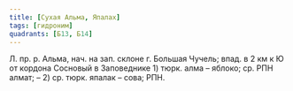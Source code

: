 ```yaml
---
title: [Сухая Альма, Япалах]
tags: [гидроним]
quadrants: [Б13, Б14]
---
```


Л. пр. р. Альма, нач. на зап. склоне г. Большая Чучель; впад. в 2 км к Ю от
кордона Сосновый в Заповеднике 1) тюрк. алма – яблоко; ср. РПН алмат; – 2) ср.
тюрк. япалак – сова; РПН.
